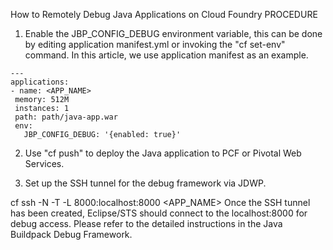 How to Remotely Debug Java Applications on Cloud Foundry
PROCEDURE
1. Enable the JBP_CONFIG_DEBUG environment variable, this can be done by editing application manifest.yml or invoking the "cf set-env" command. In this article, we use application manifest as an example.
```
---
applications:
- name: <APP_NAME>
 memory: 512M
 instances: 1
 path: path/java-app.war
 env:
   JBP_CONFIG_DEBUG: '{enabled: true}'
```
2. Use "cf push" to deploy the Java application to PCF or Pivotal Web Services.

3. Set up the SSH tunnel for the debug framework via JDWP. 

cf ssh -N -T -L 8000:localhost:8000 <APP_NAME>
Once the SSH tunnel has been created, Eclipse/STS should connect to the localhost:8000 for debug access. Please refer to the detailed instructions in the Java Buildpack Debug Framework. 





